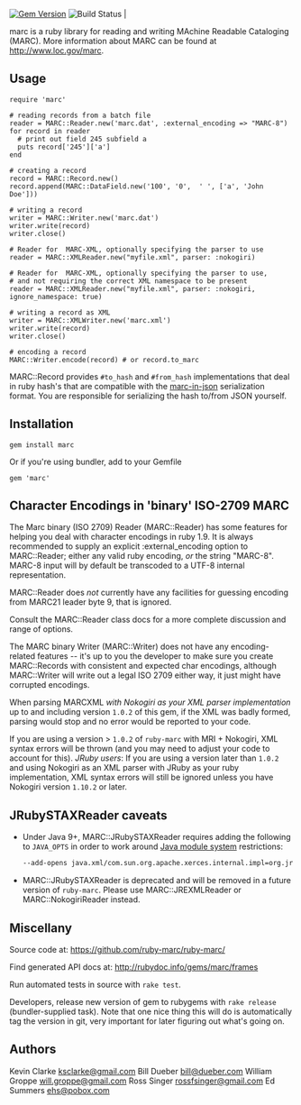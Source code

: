[![Gem Version](https://badge.fury.io/rb/marc.png)](http://badge.fury.io/rb/marc)
![Build Status](https://github.com/ruby-marc/ruby-marc/workflows/CI/badge.svg) | 

marc is a ruby library for reading and writing MAchine Readable Cataloging
(MARC). More information about MARC can be found at <http://www.loc.gov/marc>.

## Usage 

    require 'marc'
  
    # reading records from a batch file
    reader = MARC::Reader.new('marc.dat', :external_encoding => "MARC-8")
    for record in reader
      # print out field 245 subfield a
      puts record['245']['a']
    end
  
    # creating a record 
    record = MARC::Record.new()
    record.append(MARC::DataField.new('100', '0',  ' ', ['a', 'John Doe']))
  
    # writing a record
    writer = MARC::Writer.new('marc.dat')
    writer.write(record)
    writer.close()

    # Reader for  MARC-XML, optionally specifying the parser to use
    reader = MARC::XMLReader.new("myfile.xml", parser: :nokogiri)

    # Reader for  MARC-XML, optionally specifying the parser to use,
    # and not requiring the correct XML namespace to be present
    reader = MARC::XMLReader.new("myfile.xml", parser: :nokogiri, ignore_namespace: true)
  
    # writing a record as XML
    writer = MARC::XMLWriter.new('marc.xml')
    writer.write(record)
    writer.close()
    
    # encoding a record
    MARC::Writer.encode(record) # or record.to_marc

MARC::Record provides `#to_hash` and `#from_hash` implementations that deal in ruby
hash's that are compatible with the 
[marc-in-json](https://rossfsinger.com/blog/2010/09/a-proposal-to-serialize-marc-in-json/)
serialization format. You are responsible for serializing the hash to/from JSON yourself. 

## Installation

    gem install marc

Or if you're using bundler, add to your Gemfile

    gem 'marc'
    
## Character Encodings in 'binary' ISO-2709 MARC

The Marc binary (ISO 2709) Reader (MARC::Reader) has some features for helping you deal with character encodings in ruby 1.9. It is always recommended to supply an explicit :external_encoding option to MARC::Reader; either any valid ruby encoding, _or_ the string "MARC-8".  MARC-8 input will by default be transcoded to a UTF-8 internal representation.

MARC::Reader does _not_ currently have any facilities for guessing encoding from MARC21 leader byte 9, that is
ignored. 

Consult the MARC::Reader class docs for a more complete discussion and range of options. 

The MARC binary Writer (MARC::Writer) does not have any encoding-related features -- it's up to you the developer to make sure you create MARC::Records with consistent and expected char encodings, although MARC::Writer will write out a legal ISO 2709 either way, it just might have corrupted encodings.

When parsing MARCXML _with Nokogiri as your XML parser implementation_ up to
and including version `1.0.2` of this gem, if the XML was badly formed, parsing
would stop and no error would be reported to your code.  

If you are using a version > `1.0.2` of `ruby-marc` with MRI + Nokogiri, XML
syntax errors will be thrown (and you may need to adjust your code to account
for this).  *JRuby users*: If you are using a version later than `1.0.2` and
using Nokogiri as an XML parser with JRuby as your ruby implementation, XML
syntax errors will still be ignored unless you have Nokogiri version `1.10.2`
or later.

## JRubySTAXReader caveats

- Under Java 9+, MARC::JRubySTAXReader requires adding the following to `JAVA_OPTS`
  in order to work around [Java module system](https://openjdk.java.net/jeps/261) 
  restrictions:

  ```sh
  --add-opens java.xml/com.sun.org.apache.xerces.internal.impl=org.jruby.dist
  ```

- MARC::JRubySTAXReader is deprecated and will be removed in a future version of
  `ruby-marc`. Please use MARC::JREXMLReader or MARC::NokogiriReader instead.

## Miscellany 

Source code at: https://github.com/ruby-marc/ruby-marc/

Find generated API docs at: http://rubydoc.info/gems/marc/frames

Run automated tests in source with `rake test`. 

Developers, release new version of gem to rubygems with `rake release` 
(bundler-supplied task). Note that one nice thing this will do is automatically
tag the version in git, very important for later figuring out what's going on.

## Authors

Kevin Clarke <ksclarke@gmail.com>
Bill Dueber <bill@dueber.com>
William Groppe <will.groppe@gmail.com>
Ross Singer <rossfsinger@gmail.com>
Ed Summers <ehs@pobox.com>

